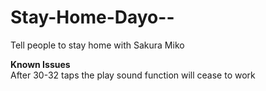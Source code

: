 # Stay-Home-Dayo--
Tell people to stay home with Sakura Miko




**Known Issues**  
After 30-32 taps the play sound function will cease to work
